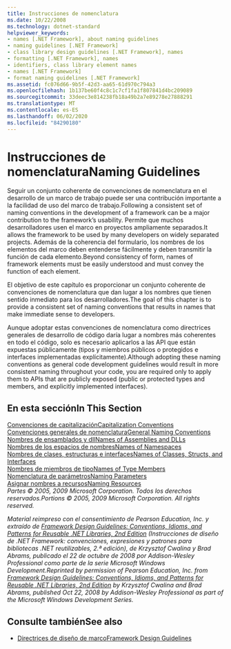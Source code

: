```yaml
---
title: Instrucciones de nomenclatura
ms.date: 10/22/2008
ms.technology: dotnet-standard
helpviewer_keywords:
- names [.NET Framework], about naming guidelines
- naming guidelines [.NET Framework]
- class library design guidelines [.NET Framework], names
- formatting [.NET Framework], names
- identifiers, class library element names
- names [.NET Framework]
- format naming guidelines [.NET Framework]
ms.assetid: fc076d66-9b5f-42d3-aa65-61d970c794a3
ms.openlocfilehash: 1b137be60f4c8c1c7cf1fa1f807841d4bc209089
ms.sourcegitcommit: 33deec3e814238fb18a49b2a7e89278e27888291
ms.translationtype: MT
ms.contentlocale: es-ES
ms.lasthandoff: 06/02/2020
ms.locfileid: "84290180"
---
```

# <a name="naming-guidelines"></a><span data-ttu-id="f2120-102">Instrucciones de nomenclatura</span><span class="sxs-lookup"><span data-stu-id="f2120-102">Naming Guidelines</span></span>
<span data-ttu-id="f2120-103">Seguir un conjunto coherente de convenciones de nomenclatura en el desarrollo de un marco de trabajo puede ser una contribución importante a la facilidad de uso del marco de trabajo.</span><span class="sxs-lookup"><span data-stu-id="f2120-103">Following a consistent set of naming conventions in the development of a framework can be a major contribution to the framework’s usability.</span></span> <span data-ttu-id="f2120-104">Permite que muchos desarrolladores usen el marco en proyectos ampliamente separados.</span><span class="sxs-lookup"><span data-stu-id="f2120-104">It allows the framework to be used by many developers on widely separated projects.</span></span> <span data-ttu-id="f2120-105">Además de la coherencia del formulario, los nombres de los elementos del marco deben entenderse fácilmente y deben transmitir la función de cada elemento.</span><span class="sxs-lookup"><span data-stu-id="f2120-105">Beyond consistency of form, names of framework elements must be easily understood and must convey the function of each element.</span></span>  
  
 <span data-ttu-id="f2120-106">El objetivo de este capítulo es proporcionar un conjunto coherente de convenciones de nomenclatura que dan lugar a los nombres que tienen sentido inmediato para los desarrolladores.</span><span class="sxs-lookup"><span data-stu-id="f2120-106">The goal of this chapter is to provide a consistent set of naming conventions that results in names that make immediate sense to developers.</span></span>  
  
 <span data-ttu-id="f2120-107">Aunque adoptar estas convenciones de nomenclatura como directrices generales de desarrollo de código daría lugar a nombres más coherentes en todo el código, solo es necesario aplicarlos a las API que están expuestas públicamente (tipos y miembros públicos o protegidos e interfaces implementadas explícitamente).</span><span class="sxs-lookup"><span data-stu-id="f2120-107">Although adopting these naming conventions as general code development guidelines would result in more consistent naming throughout your code, you are required only to apply them to APIs that are publicly exposed (public or protected types and members, and explicitly implemented interfaces).</span></span>  
  
## <a name="in-this-section"></a><span data-ttu-id="f2120-108">En esta sección</span><span class="sxs-lookup"><span data-stu-id="f2120-108">In This Section</span></span>  
 [<span data-ttu-id="f2120-109">Convenciones de capitalización</span><span class="sxs-lookup"><span data-stu-id="f2120-109">Capitalization Conventions</span></span>](capitalization-conventions.md)  
 [<span data-ttu-id="f2120-110">Convenciones generales de nomenclatura</span><span class="sxs-lookup"><span data-stu-id="f2120-110">General Naming Conventions</span></span>](general-naming-conventions.md)  
 [<span data-ttu-id="f2120-111">Nombres de ensamblados y dll</span><span class="sxs-lookup"><span data-stu-id="f2120-111">Names of Assemblies and DLLs</span></span>](names-of-assemblies-and-dlls.md)  
 [<span data-ttu-id="f2120-112">Nombres de los espacios de nombres</span><span class="sxs-lookup"><span data-stu-id="f2120-112">Names of Namespaces</span></span>](names-of-namespaces.md)  
 [<span data-ttu-id="f2120-113">Nombres de clases, estructuras e interfaces</span><span class="sxs-lookup"><span data-stu-id="f2120-113">Names of Classes, Structs, and Interfaces</span></span>](names-of-classes-structs-and-interfaces.md)  
 [<span data-ttu-id="f2120-114">Nombres de miembros de tipo</span><span class="sxs-lookup"><span data-stu-id="f2120-114">Names of Type Members</span></span>](names-of-type-members.md)  
 [<span data-ttu-id="f2120-115">Nomenclatura de parámetros</span><span class="sxs-lookup"><span data-stu-id="f2120-115">Naming Parameters</span></span>](naming-parameters.md)  
 [<span data-ttu-id="f2120-116">Asignar nombres a recursos</span><span class="sxs-lookup"><span data-stu-id="f2120-116">Naming Resources</span></span>](naming-resources.md)  
 <span data-ttu-id="f2120-117">*Partes © 2005, 2009 Microsoft Corporation. Todos los derechos reservados.*</span><span class="sxs-lookup"><span data-stu-id="f2120-117">*Portions © 2005, 2009 Microsoft Corporation. All rights reserved.*</span></span>  
  
 <span data-ttu-id="f2120-118">*Material reimpreso con el consentimiento de Pearson Education, Inc. y extraído de [Framework Design Guidelines: Conventions, Idioms, and Patterns for Reusable .NET Libraries, 2nd Edition](https://www.informit.com/store/framework-design-guidelines-conventions-idioms-and-9780321545619) (Instrucciones de diseño de .NET Framework: convenciones, expresiones y patrones para bibliotecas .NET reutilizables, 2.ª edición), de Krzysztof Cwalina y Brad Abrams, publicado el 22 de octubre de 2008 por Addison-Wesley Professional como parte de la serie Microsoft Windows Development.*</span><span class="sxs-lookup"><span data-stu-id="f2120-118">*Reprinted by permission of Pearson Education, Inc. from [Framework Design Guidelines: Conventions, Idioms, and Patterns for Reusable .NET Libraries, 2nd Edition](https://www.informit.com/store/framework-design-guidelines-conventions-idioms-and-9780321545619) by Krzysztof Cwalina and Brad Abrams, published Oct 22, 2008 by Addison-Wesley Professional as part of the Microsoft Windows Development Series.*</span></span>  
  
## <a name="see-also"></a><span data-ttu-id="f2120-119">Consulte también</span><span class="sxs-lookup"><span data-stu-id="f2120-119">See also</span></span>

- [<span data-ttu-id="f2120-120">Directrices de diseño de marco</span><span class="sxs-lookup"><span data-stu-id="f2120-120">Framework Design Guidelines</span></span>](index.md)
